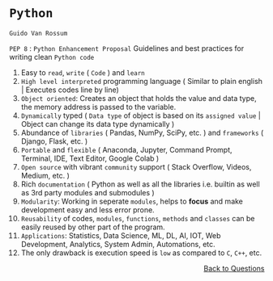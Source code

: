 # `Python`

`Guido Van Rossum`

`PEP 8` : `Python Enhancement Proposal` Guidelines and best practices for writing clean `Python code`

1. Easy to `read`, `write` ( `Code` ) and `learn`
2. `High level interpreted` programming language ( Similar to plain english | Executes codes line by line)
3. `Object oriented`: Creates an object that holds the value and data type, the memory address is passed to the variable. 
4. `Dynamically` typed ( `Data type` of object is based on its `assigned value` | Object can change its data type dynamically )
5. Abundance of `libraries` ( Pandas, NumPy, SciPy, etc. ) and `frameworks` ( Django, Flask, etc. )
6. `Portable` and `flexible` ( Anaconda, Jupyter, Command Prompt, Terminal, IDE, Text Editor, Google Colab )
7. `Open source` with vibrant `community` support ( Stack Overflow, Videos, Medium, etc. )
8. Rich `documentation` ( Python as well as all the libraries i.e. builtin as well as 3rd party modules and submodules )
9. `Modularity`: Working in seperate `modules`, helps to **focus** and make development easy and less error prone.
10. `Reusability` of codes, `modules`, `functions`, `methods` and `classes` can be easily reused by other part of the program.
11. `Applications`: Statistics, Data Science, ML, DL, AI, IOT, Web Development, Analytics, System Admin, Automations, etc.
12. The only drawback is execution speed is `low` as compared to `C`, `C++`, etc.

<p align='right'><a align="right" href="https://github.com/KIRANKUMAR7296/Library/blob/main/Interview.md">Back to Questions</a></p>
